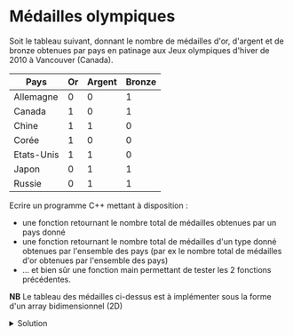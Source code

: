 # Médailles olympiques

Soit le tableau suivant, donnant le nombre de médailles d'or, d'argent et de bronze obtenues par pays en patinage aux Jeux olympiques d'hiver de 2010 à Vancouver (Canada).

| Pays      | Or | Argent | Bronze |
|-----------|----|--------|--------|
| Allemagne |  0 |     0  |     1  |
| Canada    |  1 |     0  |     1  |
| Chine     |  1 |     1  |     0  |
| Corée     |  1 |     0  |     0  |
| Etats-Unis|  1 |     1  |     0  |
| Japon     |  0 |     1  |     1  |
| Russie    |  0 |     1  |     1  |

Ecrire un programme C++ mettant à disposition :

- une fonction retournant le nombre total de médailles obtenues par un pays donné
- une fonction retournant le nombre total de médailles d'un type donné obtenues par l'ensemble des pays (par ex le nombre total de médailles d'or obtenues par l'ensemble des pays)
- … et bien sûr une fonction main permettant de tester les 2 fonctions précédentes.

**NB** Le tableau des médailles ci-dessus est à implémenter sous la forme d'un array bidimensionnel (2D)   

<details>
<summary>Solution</summary>

~~~cpp
#include <array>
#include <cstdlib>
#include <iomanip>
#include <iostream>
#include <string>
using namespace std;

using ushort = unsigned short;

enum class Pays {CANADA, CHINE, ALLEMAGNE, COREE, JAPON, RUSSIE, ETATS_UNIS};
const ushort NB_PAYS = 7;
const string PAYS[] = {"Canada", "Chine", "Allemagne", "Coree",
                       "Japon", "Russie", "Etats-Unis"};

enum class TypeMedaille {OR, ARGENT, BRONZE};
const ushort NB_TYPES_MEDAILLE = 3;
const string TYPE_MEDAILLE[] = {"Or", "Argent", "Bronze"};

using Medailles_Obtenues = array<ushort, NB_TYPES_MEDAILLE>;
using Medailles = array<Medailles_Obtenues, NB_PAYS>;

// nombre total de médailles obtenues par un pays donné
unsigned nbTotalMedailles(const Medailles& medailles,
                          const Pays& pays);

// nombre total de médailles d'un type donné obtenues par l'ensemble des pays
unsigned nbTotalMedailles(const Medailles& medailles,
                          const TypeMedaille& typeMedaille);

int main() {

   const Medailles MEDAILLES = { Medailles_Obtenues{1, 0, 1},
                                 Medailles_Obtenues{1, 1, 0},
                                 Medailles_Obtenues{0, 0, 1},
                                 Medailles_Obtenues{1, 0, 0},
                                 Medailles_Obtenues{0, 1, 1},
                                 Medailles_Obtenues{0, 1, 1},
                                 Medailles_Obtenues{1, 1, 0} };

   // Nombre total de médailles obtenues par chacun des pays
   // NB Le setw(10) ci-dessous est fixé "en dur".
   //    Aurait pu (dû) se calculer en déterminant le nom du pays le plus long.
   for (Pays p = Pays::CANADA; p <= Pays::ETATS_UNIS; p = (Pays) ((int) p + 1)) {
      unsigned nbMedailles = nbTotalMedailles(MEDAILLES, p);
      cout << setw(10) << left << PAYS[(int) p] << " : "
           << nbMedailles << " medaille" << (nbMedailles >= 2 ? "s" : "")
           << endl;
   }
   cout << endl;
   // Nombre total de médailles d'or, d'argent et de bronze obtenues
   // par l'ensemble des pays
   // NB Le setw(6) ci-dessous est fixé "en dur".
   //    Aurait pu (dû) se calculer en déterminant le nom du type de médaille
   //    le plus long.
   for (TypeMedaille tm = TypeMedaille::OR; tm <= TypeMedaille::BRONZE;
        tm = (TypeMedaille) ((int) tm + 1)) {
      unsigned nbMedailles = nbTotalMedailles(MEDAILLES, tm);
      cout << setw(6) << left << TYPE_MEDAILLE[(int) tm] << " : "
           << nbMedailles << " medaille" << (nbMedailles >= 2 ? "s" : "")
           << endl;
   }

   return EXIT_SUCCESS;
}

unsigned nbTotalMedailles(const Medailles& medailles,
                          const Pays& pays) {
   unsigned nbTotalMedailles = 0;
   for (ushort j = 0; j < NB_TYPES_MEDAILLE; ++j) {
      nbTotalMedailles += medailles[(ushort) pays][j];
   }
   return nbTotalMedailles;
}

unsigned nbTotalMedailles(const Medailles& medailles,
                          const TypeMedaille& typeMedaille) {
   unsigned nbTotalMedailles = 0;
   for (ushort i = 0; i < NB_PAYS; ++i) {
      nbTotalMedailles += medailles[i][(ushort) typeMedaille];
   }
   return nbTotalMedailles;
}
~~~
</details>

